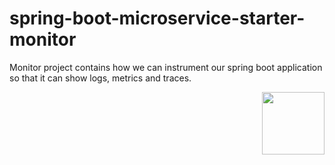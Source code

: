 # spring-boot-microservice-starter-monitor

Monitor project contains how we can instrument our spring boot application so that it can show logs, metrics and traces.

<a href="https://github.com/sats17/spring-boot-microservice-starter-monitor">
<img align="right" height="100px" src="https://github.com/sats17/spring-boot-microservice-starter-monitor/blob/main/files/app-info.png">
</a>
